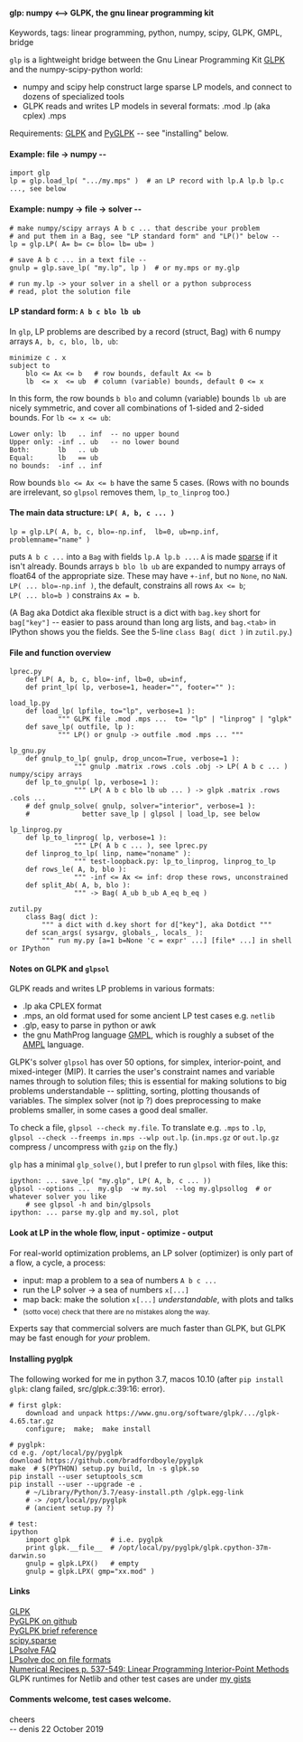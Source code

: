 #### glp: numpy <--> GLPK, the gnu linear programming kit

Keywords, tags: linear programming, python, numpy, scipy, GLPK, GMPL, bridge

`glp` is a lightweight bridge between
the Gnu Linear Programming Kit [GLPK](https://www.gnu.org/software/glpk/)
and the numpy-scipy-python world:

* numpy and scipy help construct large sparse LP models, and connect to dozens of specialized tools
* GLPK reads and writes LP models in several formats: .mod .lp (aka cplex) .mps

Requirements: [GLPK](https://www.gnu.org/software/glpk/) and
[PyGLPK](https://github.com/bradfordboyle/pyglpk) -- see "installing" below.

#### Example: file -> numpy --

    import glp
    lp = glp.load_lp( ".../my.mps" )  # an LP record with lp.A lp.b lp.c ..., see below


#### Example: numpy -> file -> solver --

    # make numpy/scipy arrays A b c ... that describe your problem
    # and put them in a Bag, see "LP standard form" and "LP()" below --
    lp = glp.LP( A= b= c= blo= lb= ub= )

    # save A b c ... in a text file --
    gnulp = glp.save_lp( "my.lp", lp )  # or my.mps or my.glp

    # run my.lp -> your solver in a shell or a python subprocess
    # read, plot the solution file


#### LP standard form: `A b c blo lb ub`

In `glp`, LP problems are described by a record (struct, Bag)
with 6 numpy arrays `A, b, c, blo, lb, ub`:

    minimize c . x
    subject to
        blo <= Ax <= b   # row bounds, default Ax <= b
        lb  <= x  <= ub  # column (variable) bounds, default 0 <= x

In this form, the row bounds `b blo` and column (variable) bounds `lb ub`
are nicely symmetric,
and cover all combinations of 1-sided and 2-sided bounds. For `lb <= x <= ub`:

    Lower only: lb   .. inf  -- no upper bound
    Upper only: -inf .. ub   -- no lower bound
    Both:       lb   .. ub
    Equal:      lb   == ub
    no bounds:  -inf .. inf

Row bounds `blo <= Ax <= b` have the same 5 cases.
(Rows with no bounds are irrelevant, so `glpsol` removes them, `lp_to_linprog` too.)


#### The main data structure: `LP( A, b, c ... )`

    lp = glp.LP( A, b, c, blo=-np.inf,  lb=0, ub=np.inf,  problemname="name" )

puts `A b c ...` into a `Bag` with fields `lp.A lp.b ...`.
`A` is made [sparse](https://docs.scipy.org/doc/scipy/reference/sparse.html)
if it isn't already.
Bounds arrays `b blo lb ub` are expanded to numpy arrays of float64
of the appropriate size.
These may have `+-inf`, but no `None`, no `NaN`.  
`LP( ... blo=-np.inf )`, the default, constrains all rows `Ax <= b`;  
`LP( ... blo=b )` constrains `Ax = b`.

(A Bag aka Dotdict aka flexible struct
is a dict with `bag.key` short for `bag["key"]` --
easier to pass around than long arg lists,
and `bag.<tab>` in IPython shows you the fields.
See the 5-line `class Bag( dict )` in `zutil.py`.)


#### File and function overview

    lprec.py
        def LP( A, b, c, blo=-inf, lb=0, ub=inf,
        def print_lp( lp, verbose=1, header="", footer="" ):

    load_lp.py
        def load_lp( lpfile, to="lp", verbose=1 ):
                """ GLPK file .mod .mps ...  to= "lp" | "linprog" | "glpk"
        def save_lp( outfile, lp ):
                """ LP() or gnulp -> outfile .mod .mps ... """

    lp_gnu.py
        def gnulp_to_lp( gnulp, drop_uncon=True, verbose=1 ):
                    """ gnulp .matrix .rows .cols .obj -> LP( A b c ... ) numpy/scipy arrays
        def lp_to_gnulp( lp, verbose=1 ):
                    """ LP( A b c blo lb ub ... ) -> glpk .matrix .rows .cols ...
        # def gnulp_solve( gnulp, solver="interior", verbose=1 ):
        #             better save_lp | glpsol | load_lp, see below

    lp_linprog.py
        def lp_to_linprog( lp, verbose=1 ):
                    """ LP( A b c ... ), see lprec.py
        def linprog_to_lp( linp, name="noname" ):
                    """ test-loopback.py: lp_to_linprog, linprog_to_lp
        def rows_le( A, b, blo ):
                    """ -inf <= Ax <= inf: drop these rows, unconstrained
        def split_Ab( A, b, blo ):
                    """ -> Bag( A_ub b_ub A_eq b_eq )

    zutil.py
        class Bag( dict ):
            """ a dict with d.key short for d["key"], aka Dotdict """
        def scan_args( sysargv, globals_, locals_ ):
            """ run my.py [a=1 b=None 'c = expr' ...] [file* ...] in shell or IPython


#### Notes on GLPK and `glpsol`

GLPK reads and writes LP problems in various formats:

* .lp aka CPLEX format
* .mps, an old format used for some ancient LP test cases e.g. `netlib`
* .glp, easy to parse in python or awk
* the gnu MathProg language [GMPL](https://en.wikibooks.org/wiki/GLPK/GMPL_(MathProg)),
which is roughly a subset of the [AMPL](https://ampl.com) language.

GLPK's solver `glpsol` has over 50 options, for simplex, interior-point, and mixed-integer (MIP).
It carries the user's constraint names and variable names through to solution files;
this is essential for making solutions to big problems understandable --
splitting, sorting, plotting thousands of variables.
The simplex solver (not ip ?) does preprocessing to make problems smaller,
in some cases a good deal smaller.

To check a file, `glpsol --check my.file`. To translate e.g. `.mps` to `.lp`,  
`glpsol --check --freemps in.mps --wlp out.lp`.
(`in.mps.gz` or `out.lp.gz` compress / uncompress with `gzip` on the fly.)

`glp` has a minimal `glp_solve()`, but I prefer to run `glpsol` with files, like this:

    ipython: ... save_lp( "my.glp", LP( A, b, c ... ))
    glpsol --options ...  my.glp  -w my.sol  --log my.glpsollog  # or whatever solver you like
        # see glpsol -h and bin/glpsols
    ipython: ... parse my.glp and my.sol, plot


#### Look at LP in the whole flow, input - optimize - output

For real-world optimization problems,
an LP solver (optimizer) is only part of a flow, a cycle, a process:

* input: map a problem to a sea of numbers `A b c ...`
* run the LP solver -> a sea of numbers `x[...]`
* map back: make the solution `x[...]` *understandable*, with plots and talks
* <sub> (sotto voce) check that there are no mistakes along the way. </sub>

Experts say that commercial solvers are much faster than GLPK,
but GLPK may be fast enough for *your* problem.


#### Installing pyglpk

The following worked for me in python 3.7, macos 10.10
(after `pip install glpk`: clang failed, src/glpk.c:39:16: error).

    # first glpk:
        download and unpack https://www.gnu.org/software/glpk/.../glpk-4.65.tar.gz
        configure;  make;  make install

    # pyglpk:
    cd e.g. /opt/local/py/pyglpk
    download https://github.com/bradfordboyle/pyglpk
    make  # $(PYTHON) setup.py build, ln -s glpk.so
    pip install --user setuptools_scm
    pip install --user --upgrade -e .
        # ~/Library/Python/3.7/easy-install.pth /glpk.egg-link
        # -> /opt/local/py/pyglpk
        # (ancient setup.py ?)

    # test:
    ipython
        import glpk          # i.e. pyglpk
        print glpk.__file__  # /opt/local/py/pyglpk/glpk.cpython-37m-darwin.so
        gnulp = glpk.LPX()   # empty
        gnulp = glpk.LPX( gmp="xx.mod" )


#### Links

[GLPK](https://www.gnu.org/software/glpk/)  
[PyGLPK on github](https://github.com/bradfordboyle/pyglpk)  
[PyGLPK brief reference](https://github.com/bradfordboyle/pyglpk/blob/master/docs/brief-reference.rst)  
[scipy.sparse](https://docs.scipy.org/doc/scipy/reference/sparse.html)  
[LPsolve FAQ](http://lpsolve.sourceforge.net/5.0/LinearProgrammingFAQ.htm)  
[LPsolve doc on file formats](http://lpsolve.sourceforge.net/5.5/formulate.htm)  
[Numerical Recipes p. 537-549: Linear Programming Interior-Point Methods](http://apps.nrbook.com/empanel/index.html?pg=537)  
GLPK runtimes for Netlib and other test cases are under [my gists](https://gist.github.com/denis-bz)  


#### Comments welcome, test cases welcome.

cheers  
  -- denis 22 October 2019

